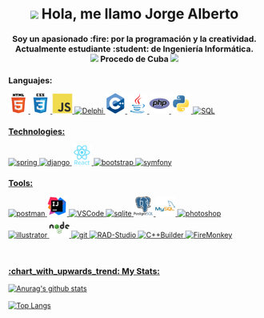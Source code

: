 <h1 align="center"><img src="https://github.com/TheDudeThatCode/TheDudeThatCode/blob/master/Assets/Hi.gif" width="30"> Hola, me llamo Jorge Alberto</h1>
<h3 align="center">Soy un apasionado :fire: por la programación y la creatividad.</br> Actualmente estudiante :student: de Ingeniería Informática.</br>
<img src="https://besthqwallpapers.com/Uploads/20-9-2017/21107/thumb-cuban-flag-cuba-latin-america-silk-flag-emblems.jpg" width="20">
  Procedo de Cuba <img src="https://besthqwallpapers.com/Uploads/20-9-2017/21107/thumb-cuban-flag-cuba-latin-america-silk-flag-emblems.jpg" width="20">
</h3>

<h3 align="left">Languajes:</h3>

<p align="left"> <a href="https://getbootstrap.com" target="_blank" rel="noreferrer"> 
  <img src="https://raw.githubusercontent.com/devicons/devicon/master/icons/html5/html5-original-wordmark.svg" alt="html5" width="40" height="40" title="HTML"/> 
  <img src="https://raw.githubusercontent.com/devicons/devicon/master/icons/css3/css3-original-wordmark.svg" alt="css3" width="40" height="40" title="CSS"/> 
  <img src="https://raw.githubusercontent.com/devicons/devicon/master/icons/javascript/javascript-original.svg" alt="javascript" width="40" height="40" title="JavaScript"/> 
  <img src="https://www.interaktif.solutions/wp-content/uploads/2019/09/Delphi_12_512x512@1x.png" width="40" height="40" alt="Delphi" title="Delphi"/>
  <img src="https://raw.githubusercontent.com/devicons/devicon/master/icons/cplusplus/cplusplus-original.svg" alt="cplusplus" width="40" height="40" title="C++"/> 
  <img src="https://raw.githubusercontent.com/devicons/devicon/master/icons/java/java-original.svg" alt="java" width="40" height="40" title="Java"/> 
  <img src="https://raw.githubusercontent.com/devicons/devicon/master/icons/php/php-original.svg" alt="php" width="40" height="40" title="PHP"/> 
  <img src="https://raw.githubusercontent.com/devicons/devicon/master/icons/python/python-original.svg" alt="python" width="40" height="40" title="Python"/> 
  <img src="https://cdn.iconscout.com/icon/premium/png-256-thumb/sql-server-5410224-4543401.png" width="40" height="40" alt="SQL" title="SQL Standard"/> 
</p>

<!-- SECTION AS TECHNOLOGIES -->
<h3 align="left">Technologies:</h3>
<p>
  <img src="https://www.vectorlogo.zone/logos/springio/springio-icon.svg" alt="spring" width="40" height="40" title="SpringBoot"/> 
  <img src="https://cdn.worldvectorlogo.com/logos/django.svg" alt="django" width="40" height="40" title="Django"/> 
  <img src="https://raw.githubusercontent.com/devicons/devicon/master/icons/react/react-original-wordmark.svg" alt="react" width="40" height="40" title="ReactJs"/>
  <img src="https://www.drupal.org/files/project-images/bootstrap5.jpeg" alt="bootstrap" width="40" height="40" title="BootStrap"/> 
  <img src="https://symfony.com/logos/symfony_black_03.svg" alt="symfony" width="40" height="40" title="Symfony"/>
</p>

<!-- SECTION AS TOOLS -->
<h3 align="left">Tools:</h3>
<p>
  <img src="https://www.vectorlogo.zone/logos/getpostman/getpostman-icon.svg" alt="postman" width="40" height="40" title="Postman"/> 
  <img src="https://raw.githubusercontent.com/devicons/devicon/6910f0503efdd315c8f9b858234310c06e04d9c0/icons/intellij/intellij-original.svg" width="40" height="40" alt="IntellijIDEA" title="IntellijIDEA"/>
  <img src="https://mobilemancerblog.blob.core.windows.net/blog/2020/08/vs-code-logo-transp.png" alt="VSCode" width="40" height="40" title="Visual Studio Code"/>    
  <img src="https://www.vectorlogo.zone/logos/sqlite/sqlite-icon.svg" alt="sqlite" width="40" height="40" title="SQLite"/>
  <img src="https://raw.githubusercontent.com/devicons/devicon/master/icons/postgresql/postgresql-original-wordmark.svg" alt="postgresql" width="40" height="40" title="PostgreSql"/> 
  <img src="https://raw.githubusercontent.com/devicons/devicon/master/icons/mysql/mysql-original-wordmark.svg" alt="mysql" width="40" height="40" title="MySQL"/> 
  <img src="https://codexperts.in/codexperts/public/assets/images/animat/11.png" alt="photoshop" width="40" height="40" title="Adobe Photoshop"/> 
  <img src="https://www.vectorlogo.zone/logos/adobe_illustrator/adobe_illustrator-icon.svg" alt="illustrator" width="40" height="40" title="Adobe Ilustrator"/> 
  <img src="https://raw.githubusercontent.com/devicons/devicon/master/icons/nodejs/nodejs-original-wordmark.svg" alt="nodejs" width="40" height="40" title="NodeJS"/> 
  <img src="https://www.vectorlogo.zone/logos/git-scm/git-scm-icon.svg" alt="git" width="40" height="40" title="Git"/>
  <img src="https://www.dataapps.in/wp-content/themes/dataapps-theme/img/embarcadero/rad-studio-logo-1024.png" width="40" height="40" alt="RAD-Studio" title="RAD Studio"/>
  <img src="https://i0.wp.com/blogs.embarcadero.com/wp-content/uploads/2023/02/cbuilder-logo-1024-5844450.png?fit=300%2C300&ssl=1" width="40" height="40" alt="C++Builder" title="C++ Builder"/>
  <img src="https://i0.wp.com/delphi.org/wp-content/uploads/2016/09/FireMonkey_v2.png?resize=276%2C276&is-pending-load=1" width="40" height="40" alt="FireMonkey" title="Fire Monkey"/>  
  
</p>



</br>





<h3 align="left">:chart_with_upwards_trend: My Stats:</h3>

![Anurag's github stats](https://github-readme-stats.vercel.app/api?username=DoctorBIOS1990&show_icons=true)</br></br>
![Top Langs](https://github-readme-stats.vercel.app/api/top-langs/?username=DoctorBIOS1990&layout=compact)
